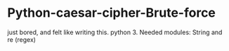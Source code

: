 # Python-caesar-cipher-Brute-force
just bored, and felt like writing this. python 3. Needed modules: String and re (regex)
